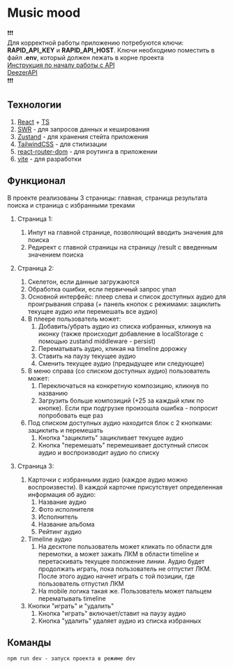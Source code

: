 
# Music mood

❗❗❗
<br/>
Для корректной работы приложению потребуются ключи: <b>RAPID_API_KEY</b> и <b>RAPID_API_HOST</b>. Ключи необходимо поместить в файл <b>.env</b>, который должен лежать в корне проекта 
<br/>
[Инструкция по началу работы с API](https://rapidapi.com/blog/deezer-api-with-java-python-php-ruby-javascript-examples/)
<br/>
[DeezerAPI](https://rapidapi.com/deezerdevs/api/deezer-1)
<br/>
❗❗❗

## Технологии

1. [React](https://react.dev/) + [TS](https://www.typescriptlang.org/)
2. [SWR](https://swr.vercel.app/) - для запросов данных и кеширования
3. [Zustand](https://zustand-demo.pmnd.rs/) - для хранения стейта приложения
4. [TailwindCSS](https://tailwindcss.com/) - для стилизации
5. [react-router-dom](https://reactrouter.com/en/main) - для роутинга в приложении
6. [vite](https://vitejs.dev/) - для разработки

## Функционал

В проекте реализованы 3 страницы: главная, страница результата поиска и страница с избранными треками

1. Страница 1:
   1. Инпут на главной странице, позволяющий вводить значения для поиска
   2. Редирект с главной страницы на страницу /result с введенным значением поиска

2. Страница 2:
   1. Скелетон, если данные загружаются
   2. Обработка ошибки, если первичный запрос упал
   3. Основной интерфейс: плеер слева и список доступных аудио для проигрывания справа (+ панель кнопок с режимами: зациклить текущее аудио или перемешать все аудио)
   4. В плеере пользователь может:
      1. Добавить/убрать аудио из списка избранных, кликнув на иконку (также происходит добавление в localStorage с помощью zustand middleware - persist)
      2. Перематывать аудио, кликая на timeline дорожку
      3. Ставить на паузу текущее аудио
      4. Сменить текущее аудио (предыдущее или следующее)
   5. В меню справа (со списком доступных аудио) пользователь может:
      1. Переключаться на конкретную композицию, кликнув по названию 
      2. Загрузить больше композиций (+25 за каждый клик по кнопке). Если при подгрузке произошла ошибка - попросит попробовать еще раз
   6. Под списком доступных аудио находится блок с 2 кнопками: зациклить и перемешать
      1. Кнопка "зациклить" зацикливает текущее аудио
      2. Кнопка "перемешать" перемешивает доступный список аудио и воспроизводит аудио по списку

3. Страница 3:
   1. Карточки с избранными аудио (каждое аудио можно воспроизвести). В каждой карточке присутствует определенная информация об аудио: 
      1. Название аудио
      2. Фото исполнителя
      3. Исполнитель
      3. Название альбома
      4. Рейтинг аудио
   2. Timeline аудио
      1. На десктопе пользователь может кликать по области для перемотки, а может зажать ЛКМ в области timeline и перетаскивать текущее положение линии. Аудио будет продолжать играть, пока пользователь не отпустит ЛКМ. После этого аудио начнет играть с той позиции, где пользователь отпустил ЛКМ
      2. На mobile логика такая же. Пользователь может пальцем перематывать timeline 
   3. Кнопки "играть" и "удалить"
      1. Кнопка "играть" включает/ставит на паузу аудио
      2. Кнопка "удалить" удаляет аудио из списка избранных


## Команды
````
npm run dev - запуск проекта в режиме dev
````
